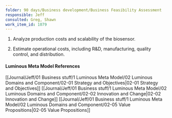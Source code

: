 ```yaml
---
folder: 90 days/Business development/Business Feasibility Assessment
responsible: Jeff
consulted: Greg, Shawn
work_item_id: 1079
---
```

1. Analyze production costs and scalability of the biosensor. 

3. Estimate operational costs, including R&D, manufacturing, quality control, and distribution.


#### Luminous Meta Model References

[[Journal/Jeff/01 Business stuff/1 Luminous Meta Model/02 Luminous Domains and Component/02-01 Strategy and Objectives|02-01 Strategy and Objectives]]
[[Journal/Jeff/01 Business stuff/1 Luminous Meta Model/02 Luminous Domains and Component/02-02 Innovation and Change|02-02 Innovation and Change]]
[[Journal/Jeff/01 Business stuff/1 Luminous Meta Model/02 Luminous Domains and Component/02-05 Value Propositions|02-05 Value Propositions]]
